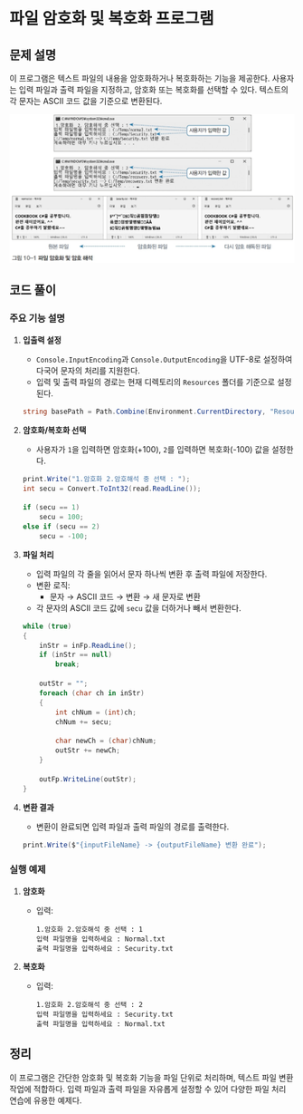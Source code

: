 # 파일 암호화 및 복호화 프로그램

## 문제 설명

이 프로그램은 텍스트 파일의 내용을 암호화하거나 복호화하는 기능을 제공한다. 사용자는 입력 파일과 출력 파일을 지정하고, 암호화 또는 복호화를 선택할 수 있다. 텍스트의 각 문자는 ASCII 코드 값을 기준으로 변환된다.

![alt text](image.png)

## 코드 풀이

### 주요 기능 설명

1. **입출력 설정**
   - `Console.InputEncoding`과 `Console.OutputEncoding`을 UTF-8로 설정하여 다국어 문자의 처리를 지원한다.
   - 입력 및 출력 파일의 경로는 현재 디렉토리의 `Resources` 폴더를 기준으로 설정된다.

   ```csharp
   string basePath = Path.Combine(Environment.CurrentDirectory, "Resources");
   ```

2. **암호화/복호화 선택**
   - 사용자가 `1`을 입력하면 암호화(+100), `2`를 입력하면 복호화(-100) 값을 설정한다.

   ```csharp
   print.Write("1.암호화 2.암호해석 중 선택 : ");
   int secu = Convert.ToInt32(read.ReadLine());

   if (secu == 1)
       secu = 100;
   else if (secu == 2)
       secu = -100;
   ```

3. **파일 처리**
   - 입력 파일의 각 줄을 읽어서 문자 하나씩 변환 후 출력 파일에 저장한다.
   - 변환 로직:
     - 문자 → ASCII 코드 → 변환 → 새 문자로 변환
   - 각 문자의 ASCII 코드 값에 `secu` 값을 더하거나 빼서 변환한다.

   ```csharp
   while (true)
   {
       inStr = inFp.ReadLine();
       if (inStr == null)
           break;

       outStr = "";
       foreach (char ch in inStr)
       {
           int chNum = (int)ch;
           chNum += secu;

           char newCh = (char)chNum;
           outStr += newCh;
       }

       outFp.WriteLine(outStr);
   }
   ```

4. **변환 결과**
   - 변환이 완료되면 입력 파일과 출력 파일의 경로를 출력한다.

   ```csharp
   print.Write($"{inputFileName} -> {outputFileName} 변환 완료");
   ```

### 실행 예제

1. **암호화**
   - 입력:  
     ```
     1.암호화 2.암호해석 중 선택 : 1
     입력 파일명을 입력하세요 : Normal.txt
     출력 파일명을 입력하세요 : Security.txt
     ```

2. **복호화**
   - 입력:  
     ```
     1.암호화 2.암호해석 중 선택 : 2
     입력 파일명을 입력하세요 : Security.txt
     출력 파일명을 입력하세요 : Normal.txt
     ```

## 정리

이 프로그램은 간단한 암호화 및 복호화 기능을 파일 단위로 처리하며, 텍스트 파일 변환 작업에 적합하다. 입력 파일과 출력 파일을 자유롭게 설정할 수 있어 다양한 파일 처리 연습에 유용한 예제다.